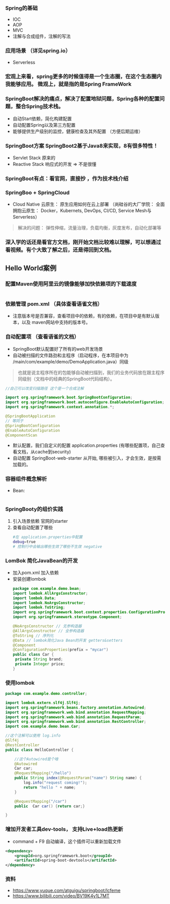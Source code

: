 ### Spring的基础
- IOC
- AOP
- MVC
- 注解与合成组件，注解的写法

### 应用场景 （详见spring.io）
- Serverless
### 宏观上来看，spring更多的时候值得是一个生态圈，在这个生态圈内我能够应用。 微观上，就是指的是Spring FrameWork

### SpringBoot解决的痛点，解决了**配置地狱问题**，Spring各种的配置问题，整合Spring技术栈。
- 自动Start依赖，简化构建配置
- 自动配置Spring以及第三方配置
- 能够提供生产级别的监控，健康检查及其外配置 （方便后期运维）
### SpringBoot方案 SpringBoot2基于Java8来实现，8有很多特性！
- Servlet Stack 原来的
- Reactive Stack 响应式的开发 => 不是很懂
### SpringBoot有点：看官网，直接抄 ，作为技术栈介绍
### SpringBoo + SpringCloud
- Cloud Native 云原生： 原生应用如何在云上部署 （尚硅谷的大厂学院： 全面拥抱云原生： Docker，Kubernets, DevOps, CI/CD, Service Mesh与Serverless）
> 解决的问题： 弹性伸缩，流量治理，负载均衡，灰度发布，自动化部署等

### 深入学的话还是看官方文档，刚开始文档比较难以理解，可以想通过看视频。有个大致了解之后，还是得回到文档。

##  Hello World案例
### 配置Maven使用阿里云的镜像能够加快依赖项的下载速度
```xml

```
### 依赖管理 pom.xml （具体查看语雀文档）
- 注意版本号是否兼容，查看项目中的依赖，有的依赖，在项目中是有默认版本，以及 maven网站中支持的版本号。

### 自动配置项 （查看语雀的文档）
- SpringBoot默认配置好了所有的web开发场景
- 自动被扫描的文件路劲和主程序（启动程序，在本项目中为 /main/com/example/demo/DemoApplication.java）同级
> 也就是说主程序所在的包能够自动被扫描到，我们的业务代码放在跟主程序同级别（文档中的经典的SpringBoot代码结构）。
```java
//自己可以改变扫描路径 这个是一个合成注解

import org.springframework.boot.SpringBootConfiguration;
import org.springframework.boot.autoconfigure.EnableAutoConfiguration;
import org.springframework.context.annotation.*;

@SpringBootApplication
// 等同于
@SpringBootConfiguration
@EnableAutoConfiguration
@ComponentScan
```
- 默认配置，我们自定义的配置 application.properties (有哪些配置项，自己查看文档，从cache到security)
- 自动配置 SpringBoot-web-starter 从开始, 哪些被引入，才会生效，是按需加载的。

### 容器组件概念解析
- Bean: 
```java

```
### SpringBooty的组价实践
1. 引入场景依赖 官网的starter
2. 查看自动配置了哪些
    ```sh
    #在 application.properties中配置
    debug=true
    # 控制行中会输出哪些生效了哪些不生效 negative
    ```
### LomBok 简化JavaBean的开发
- 加入pom.xml 加入依赖
- 安装创建lombok
   ```java
  package com.example.demo.bean;
  import lombok.AllArgsConstructor;
  import lombok.Data;
  import lombok.NoArgsConstructor;
  import lombok.ToString;
  import org.springframework.boot.context.properties.ConfigurationProperties;
  import org.springframework.stereotype.Component;
  
  @NoArgsConstructor // 无参构造器
  @AllArgsConstructor // 全参构造器
  @ToString // 序列化
  @Data // lombok简化Java Bean的开发 getters&setters
  @Component
  @ConfigurationProperties(prefix = "mycar")
  public class Car {
    private String brand;
    private Integer price;
  }

  ```
  
### 使用lombok
```java
package com.example.demo.controller;

import lombok.extern.slf4j.Slf4j;
import org.springframework.beans.factory.annotation.Autowired;
import org.springframework.web.bind.annotation.RequestMapping;
import org.springframework.web.bind.annotation.RequestParam;
import org.springframework.web.bind.annotation.RestController;
import com.example.demo.bean.Car;

//这个注解可以使用 log.info
@Slf4j
@RestController
public class HelloController {

    //这个Autowired是个啥
    @Autowired
    Car car;
    @RequestMapping("/hello")
    public String index(@RequestParam("name") String name) {
        log.info("request coming!");
        return "hello " + name;
    }

    @RequestMapping("/car")
    public  Car car() {return car;}

}

```
### 增加开发者工具dev-tools， 支持Live+load热更新
- command + F9 自动编译，这个插件可以重新加载文件
```xml
<dependency>
    <groupId>org.springframework.boot</groupId>
    <artifactId>spring-boot-devtools</artifactId>
</dependency>
```
### 资料
- https://www.yuque.com/atguigu/springboot/lcfeme
- https://www.bilibili.com/video/BV19K4y1L7MT